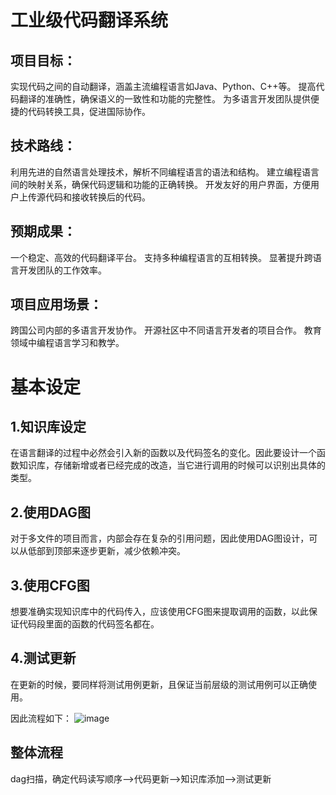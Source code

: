 # 工业级代码翻译系统

## 项目目标：

实现代码之间的自动翻译，涵盖主流编程语言如Java、Python、C++等。
提高代码翻译的准确性，确保语义的一致性和功能的完整性。
为多语言开发团队提供便捷的代码转换工具，促进国际协作。
## 技术路线：

利用先进的自然语言处理技术，解析不同编程语言的语法和结构。
建立编程语言间的映射关系，确保代码逻辑和功能的正确转换。
开发友好的用户界面，方便用户上传源代码和接收转换后的代码。
## 预期成果：

一个稳定、高效的代码翻译平台。
支持多种编程语言的互相转换。
显著提升跨语言开发团队的工作效率。
## 项目应用场景：

跨国公司内部的多语言开发协作。
开源社区中不同语言开发者的项目合作。
教育领域中编程语言学习和教学。

# 基本设定

## 1.知识库设定

在语言翻译的过程中必然会引入新的函数以及代码签名的变化。因此要设计一个函数知识库，存储新增或者已经完成的改造，当它进行调用的时候可以识别出具体的类型。

## 2.使用DAG图
对于多文件的项目而言，内部会存在复杂的引用问题，因此使用DAG图设计，可以从低部到顶部来逐步更新，减少依赖冲突。

## 3.使用CFG图
想要准确实现知识库中的代码传入，应该使用CFG图来提取调用的函数，以此保证代码段里面的函数的代码签名都在。

## 4.测试更新

在更新的时候，要同样将测试用例更新，且保证当前层级的测试用例可以正确使用。

因此流程如下：
![image](https://github.com/kexinoh/ai-code-translator-for-project/assets/91727108/589d04da-bd01-4a03-adba-6ed38dd81aea)

## 整体流程
 dag扫描，确定代码读写顺序-->代码更新-->知识库添加-->测试更新
